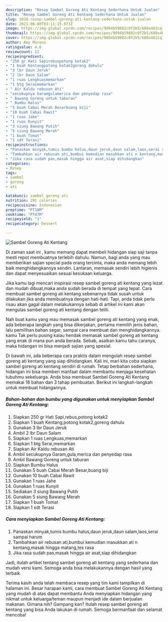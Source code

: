 ```yaml
---
description: "Resep Sambel Goreng Ati Kentang Sederhana Untuk Jualan"
title: "Resep Sambel Goreng Ati Kentang Sederhana Untuk Jualan"
slug: 1028-resep-sambel-goreng-ati-kentang-sederhana-untuk-jualan
date: 2021-06-08T03:11:15.873Z
image: https://img-global.cpcdn.com/recipes/9094b59882c0f2b5/680x482cq70/sambel-goreng-ati-kentang-foto-resep-utama.jpg
thumbnail: https://img-global.cpcdn.com/recipes/9094b59882c0f2b5/680x482cq70/sambel-goreng-ati-kentang-foto-resep-utama.jpg
cover: https://img-global.cpcdn.com/recipes/9094b59882c0f2b5/680x482cq70/sambel-goreng-ati-kentang-foto-resep-utama.jpg
author: Amy Moreno
ratingvalue: 4.6
reviewcount: 12
recipeingredient:
- "250 gr Hati Sapirebuspotong kotak2"
- "1 buah Kentangpotong kotak2goreng dahulu"
- "3 lbr Daun Jeruk"
- "2 lbr Daun Salam"
- "1 ruas Lengkuasmemarkan"
- "1 btg Seraimemarkan"
- " Air Kaldu rebusan Ati"
- "secukupnya Garamgulamerica dan penyedap rasa"
- " Bawang Goreng untuk taburan"
- " Bumbu Halus"
- "5 buah Cabai Merah Besarbuang biji"
- "10 buah Cabai Rawit"
- "1 ruas Jahe"
- "1 ruas Kunyit"
- "3 siung Bawang Putih"
- "5 siung Bawang Merah"
- "1 buah Tomat"
- "1 sdt Terasi"
recipeinstructions:
- "Panaskan minyak,tumis bumbu halus,daun jeruk,daun salam,laos,serai sampai harum"
- "Tambahkan air rebusan ati,bumbui kemudian masukkan ati n kentang,masak hingga matang,tes rasa"
- "Jika rasa sudah pas,masak hingga air asat,siap dihidangkan"
categories:
- Resep
tags:
- sambel
- goreng
- ati

katakunci: sambel goreng ati 
nutrition: 291 calories
recipecuisine: Indonesian
preptime: "PT18M"
cooktime: "PT47M"
recipeyield: "1"
recipecategory: Dessert

---
```



![Sambel Goreng Ati Kentang](https://img-global.cpcdn.com/recipes/9094b59882c0f2b5/680x482cq70/sambel-goreng-ati-kentang-foto-resep-utama.jpg)

Di zaman  saat ini , kamu memang dapat membeli hidangan siap saji tanpa mesti repot membuatnya terlebih dahulu. Namun, bagi anda yang mau memberikan sajian special pada orang tercinta, maka anda memang lebih baik menghidangkannya sendiri. Lantaran, memasak sendiri lebih higienis dan dapat menyesuaikan sesuai kesukaan keluarga.

Jika kamu lagi mencari inspirasi resep sambel goreng ati kentang yang lezat dan mudah dibuat,maka anda sudah berada di tempat yang tepat. Cara membuat sambel goreng ati kentang  sebenarnya tidak susah untuk dilakukan jika anda membuatnya dengan hati-hati. Tapi, anda tidak perlu risau akan gagal dalam melakukannya 
sebab di artikel ini kami akan mengulas sambel goreng ati kentang dengan teliti.  



Nah buat kamu yang mau memasak sambel goreng ati kentang yang enak, ada beberapa langkah yang bisa dikerjakan, pertama memilih jenis bahan, lalu pemilihan bahan segar, sampai cara membuat dan menghidangkannya. kamu Tak perlu pusing kalau hendak memasak sambel goreng ati kentang yang enak di mana pun anda berada. Sebab, asalkan kamu  tahu caranya, maka hidangan ini bisa menjadi sajian yang spesial.

Di bawah ini, ada beberapa cara praktis  dalam mengolah resep sambel goreng ati kentang yang siap dihidangkan. Kali ini, mari kita coba siapkan sambel goreng ati kentang sendiri di rumah. Tetap berbahan sederhana, hidangan ini bisa memberi manfaat dalam membantu menjaga kesehatan tubuhmu sekeluarga. Anda bisa membuat Sambel Goreng Ati Kentang memakai 18 bahan dan 3 tahap pembuatan. Berikut ini langkah-langkah untuk membuat hidangannya.

<!--inarticleads1-->

##### Bahan-bahan dan bumbu yang digunakan untuk menyiapkan Sambel Goreng Ati Kentang:

1. Siapkan 250 gr Hati Sapi,rebus,potong kotak2
1. Siapkan 1 buah Kentang,potong kotak2,goreng dahulu
1. Gunakan 3 lbr Daun Jeruk
1. Ambil 2 lbr Daun Salam
1. Siapkan 1 ruas Lengkuas,memarkan
1. Siapkan 1 btg Serai,memarkan
1. Siapkan  Air Kaldu rebusan Ati
1. Ambil secukupnya Garam,gula,merica dan penyedap rasa
1. Ambil  Bawang Goreng untuk taburan
1. Siapkan  Bumbu Halus
1. Gunakan 5 buah Cabai Merah Besar,buang biji
1. Gunakan 10 buah Cabai Rawit
1. Gunakan 1 ruas Jahe
1. Gunakan 1 ruas Kunyit
1. Sediakan 3 siung Bawang Putih
1. Gunakan 5 siung Bawang Merah
1. Siapkan 1 buah Tomat
1. Siapkan 1 sdt Terasi




<!--inarticleads2-->

##### Cara menyiapkan Sambel Goreng Ati Kentang:

1. Panaskan minyak,tumis bumbu halus,daun jeruk,daun salam,laos,serai sampai harum
1. Tambahkan air rebusan ati,bumbui kemudian masukkan ati n kentang,masak hingga matang,tes rasa
1. Jika rasa sudah pas,masak hingga air asat,siap dihidangkan




Jadi, itulah artikel tentang  sambel goreng ati kentang  yang sederhana dan mudah versi kami. Semoga anda bisa melakukannya dengan hasil yang terbaik. 

Terima kasih anda telah membaca resep yang tim kami tampilkan di halaman ini. Besar harapan kami, cara membuat  Sambel Goreng Ati Kentang yang mudah di atas dapat membantu Anda menyiapkan hidangan yang nikmat untuk keluarga/teman maupun menjadi ide dalam berjualan makanan. Gimana nih? Gampang kan? Itulah resep sambel goreng ati kentang yang bisa Anda lakukan di rumah. Semoga bermanfaat dan selamat mencoba!

